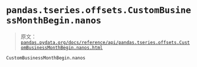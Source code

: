 # `pandas.tseries.offsets.CustomBusinessMonthBegin.nanos`

> 原文：[`pandas.pydata.org/docs/reference/api/pandas.tseries.offsets.CustomBusinessMonthBegin.nanos.html`](https://pandas.pydata.org/docs/reference/api/pandas.tseries.offsets.CustomBusinessMonthBegin.nanos.html)

```py
CustomBusinessMonthBegin.nanos
```

